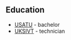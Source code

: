 ## Education

* [USATU](http://ugatu.ac.ru/welcome-to-usatu.html) - bachelor
* [UKSIVT](http://www.uksivt.ru/) - technician

